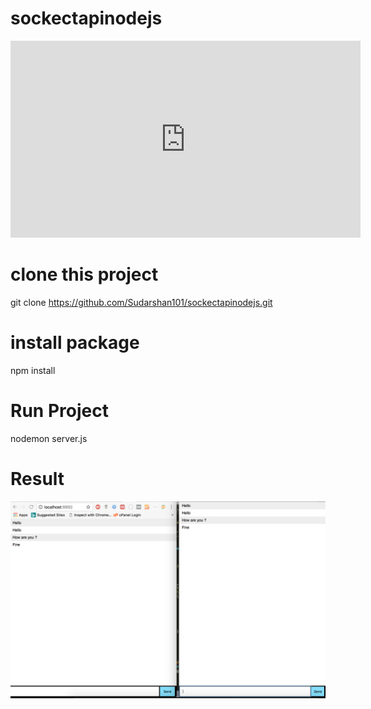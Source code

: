 # sockectapinodejs

<iframe width="560" height="315" src="https://www.youtube.com/embed/piuE5rbaQhU" frameborder="0" allow="autoplay; encrypted-media" allowfullscreen></iframe>

# clone this project 
git clone https://github.com/Sudarshan101/sockectapinodejs.git

# install package
npm install

# Run Project 
nodemon server.js

# Result

<img src="chat.png"/>
